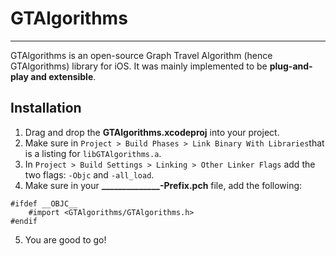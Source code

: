 GTAlgorithms
============ 
------------

GTAlgorithms is an open-source Graph Travel Algorithm (hence GTAlgorithms) library for iOS. It was mainly implemented to be **plug-and-play and extensible**.

Installation
-----------
1. Drag and drop the **GTAlgorithms.xcodeproj** into your project.
2. Make sure in `Project > Build Phases > Link Binary With Libraries`that is a listing for `libGTAlgorithms.a`.
3. In `Project > Build Settings > Linking > Other Linker Flags` add the two flags: `-Objc` and `-all_load`.
4. Make sure in your **______________-Prefix.pch** file, add the following: 
```
#ifdef __OBJC__
    #import <GTAlgorithms/GTAlgorithms.h>
#endif
```
5. You are good to go!